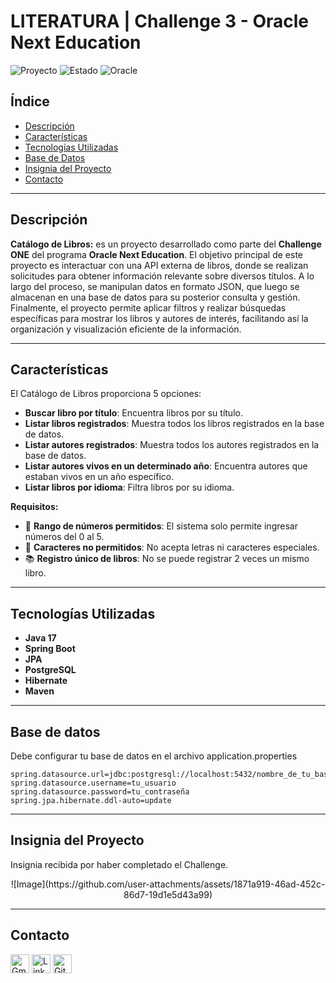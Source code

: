 # **LITERATURA | Challenge 3 - Oracle Next Education**

![Proyecto](https://img.shields.io/badge/version-1.0-blue) ![Estado](https://img.shields.io/badge/status-terminado-brightgreen) ![Oracle](https://img.shields.io/badge/oracle-latura%20latam-orange)

## **Índice**

- [Descripción](#descripción)
- [Características](#características)
- [Tecnologías Utilizadas](#tecnologías-utilizadas)
- [Base de Datos](#base-de-datos)
- [Insignia del Proyecto](#insignia-del-proyecto)
- [Contacto](#contacto)

---

## **Descripción**

**Catálogo de Libros:** es un proyecto desarrollado como parte del **Challenge ONE** del programa **Oracle Next Education**. El objetivo principal de este proyecto es interactuar con una API externa de libros, donde se realizan solicitudes para obtener información relevante sobre diversos títulos. A lo largo del proceso, se manipulan datos en formato JSON, que luego se almacenan en una base de datos para su posterior consulta y gestión. Finalmente, el proyecto permite aplicar filtros y realizar búsquedas específicas para mostrar los libros y autores de interés, facilitando así la organización y visualización eficiente de la información.

---

## **Características**

El Catálogo de Libros proporciona 5 opciones:

- **Buscar libro por título**: Encuentra libros por su título.
- **Listar libros registrados**: Muestra todos los libros registrados en la base de datos.
- **Listar autores registrados**: Muestra todos los autores registrados en la base de datos.
- **Listar autores vivos en un determinado año**: Encuentra autores que estaban vivos en un año específico.
- **Listar libros por idioma**: Filtra libros por su idioma.

**Requisitos:**

- 🔢 **Rango de números permitidos**: El sistema solo permite ingresar números del 0 al 5.
- 🚫 **Caracteres no permitidos**: No acepta letras ni caracteres especiales.
- 📚 **Registro único de libros**: No se puede registrar 2 veces un mismo libro.

---

## **Tecnologías Utilizadas**

- **Java 17**
- **Spring Boot**
- **JPA**
- **PostgreSQL**
- **Hibernate**
- **Maven**

---

## **Base de datos**

Debe configurar tu base de datos en el archivo application.properties

```
spring.datasource.url=jdbc:postgresql://localhost:5432/nombre_de_tu_base_de_datos
spring.datasource.username=tu_usuario
spring.datasource.password=tu_contraseña
spring.jpa.hibernate.ddl-auto=update
```

---

## **Insignia del Proyecto**

Insignia recibida por haber completado el Challenge.

<p align="center">
![Image](https://github.com/user-attachments/assets/1871a919-46ad-452c-86d7-19d1e5d43a99)
</p>

---

## **Contacto**

<a href="mailto:lisbeth2536@gmail.com"><img src="https://img.icons8.com/fluency/48/000000/gmail.png" alt="Gmail" width="30" height="30"/></a>
<a href="https://www.linkedin.com/in/lisbeth-callata-churata/" target="_blank"><img src="https://cdn1.iconfinder.com/data/icons/logotypes/32/circle-linkedin-512.png" alt="LinkedIn" width="30" height="30"/></a>
<a href="https://github.com/lisbeth-callata" target="_blank"><img src="https://cdn-icons-png.flaticon.com/512/25/25231.png" alt="GitHub" width="30" height="30"/></a>
